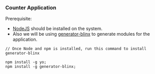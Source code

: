 ### Counter Application

Prerequisite:

* [NodeJS](https://nodejs.org/) should be installed on the system.
* Also we will be using [generator-blinx](https://github.com/blinxjs/generator-blinx) to generate modules for the application. 

```
// Once Node and npm is installed, run this command to install generator-blinx

npm install -g yo;
npm install -g generator-blinx;
```



